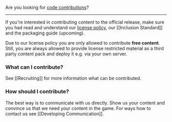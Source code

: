 Are you looking for [code contributions](How-To-Contribute-Code)?

***

If you're interested in contributing content to the official release, make sure you had read and understand our [license policy](License-Policy), our [[Inclusion Standard]] and the packaging guide (upcoming).

Due to our license policy you are only allowed to contribute **free content**. Still, you are always allowed to provide license restricted material as a third party content pack and deploy it e.g. via your own server.

### What can I contribute?

See [[Recruiting]] for more information what can be contributed.

### How should I contribute?

The best way is to communicate with us directly. Show us your content and convince us that we need your content in the game. For ways how to contact us see [[Developing Communication]].

